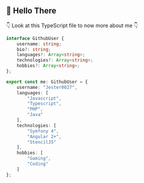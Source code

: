 ## 👋 Hello There

👇 Look at this TypeScript file to now more about me 👇
```typescript
interface GithubUser {
    username: string;
    bio?: string;
    languages?: Array<string>;
    technologies?: Array<string>;
    hobbies?: Array<string>;
};

export const me: GithubUser = {
    username: "Jester0027",
    languages: [
        "Javascript",
        "Typescript",
        "PHP",
        "Java"
    ],
    technologies: [
        "Symfony 4",
        "Angular 2+",
        "StencilJS"
    ],
    hobbies: [
        "Gaming",
        "Coding"
    ]
};
```
